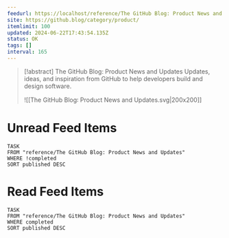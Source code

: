 ```yaml
---
feedurl: https://localhost/reference/The GitHub Blog꞉ Product News and Updates/assets/feed.xml
site: https://github.blog/category/product/
itemlimit: 100
updated: 2024-06-22T17:43:54.135Z
status: OK
tags: []
interval: 165
---
```


> [!abstract] The GitHub Blog: Product News and Updates
> Updates, ideas, and inspiration from GitHub to help developers build and design software.
>
> ![[The GitHub Blog꞉ Product News and Updates.svg|200x200]]
# Unread Feed Items
~~~dataview
TASK
FROM "reference/The GitHub Blog꞉ Product News and Updates"
WHERE !completed
SORT published DESC
~~~

# Read Feed Items
~~~dataview
TASK
FROM "reference/The GitHub Blog꞉ Product News and Updates"
WHERE completed
SORT published DESC
~~~
